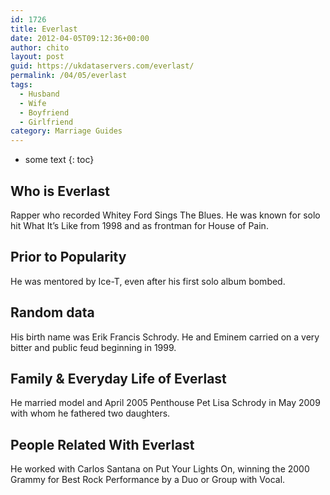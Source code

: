 ```yaml
---
id: 1726
title: Everlast
date: 2012-04-05T09:12:36+00:00
author: chito
layout: post
guid: https://ukdataservers.com/everlast/
permalink: /04/05/everlast
tags:
  - Husband
  - Wife
  - Boyfriend
  - Girlfriend
category: Marriage Guides
---
```


* some text
{: toc}


## Who is  Everlast
                  
                  
                  
Rapper who recorded Whitey Ford Sings The Blues. He was known for solo hit What It&#8217;s Like from 1998 and as frontman for House of Pain.
                  
                
                
                
## Prior to Popularity 
                  
                  
                  
He was mentored by Ice-T, even after his first solo album bombed.
                  
                
                
                
## Random data 
                  
                  
                  
His birth name was Erik Francis Schrody. He and Eminem carried on a very bitter and public feud beginning in 1999.
                  
                
                
                
## Family & Everyday Life of Everlast
                  
                  
                  
He married model and April 2005 Penthouse Pet Lisa Schrody in May 2009 with whom he fathered two daughters.
                  
                
                
                
## People Related With  Everlast
                  
                  
                  
He worked with Carlos Santana on Put Your Lights On, winning the 2000 Grammy for Best Rock Performance by a Duo or Group with Vocal.
                  
                
              
            
          
          
          
    
    
  
